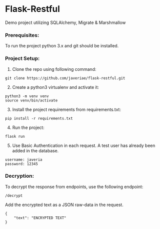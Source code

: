 # Flask-Restful

Demo project utilizing SQLAlchemy, Migrate & Marshmallow
 
### Prerequisites:

To run the project python 3.x and git should be installed.

### Project Setup:

1. Clone the repo using following command:  
```
git clone https://github.com/javeriae/flask-restful.git
```

2. Create a python3 virtualenv and activate it:
```
python3 -m venv venv
source venv/bin/activate
```

3. Install the project requirements from requirements.txt:
```
pip install -r requirements.txt
```

4. Run the project:
```
flask run
```

5. Use Basic Authentication in each request. A test user has already been added in the database.
```
username: javeria
password: 12345
```

### Decryption:

To decrypt the response from endpoints, use the following endpoint:
```
/decrypt
```

Add the encrypted text as a JSON raw-data in the request.
```
{
    "text": "ENCRYPTED TEXT"
}
```